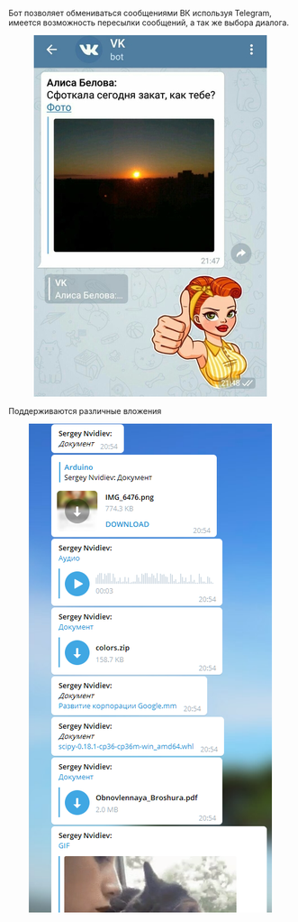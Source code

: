 Бот позволяет обмениваться сообщениями ВК используя Telegram, имеется возможность пересылки сообщений,
а так же выбора диалога.

<p align="center"><img src ="assets/rsz_sunset.jpg" /></p>

Поддерживаются различные вложения


<p align="center"><img src ="assets/documents.PNG" /></p>
